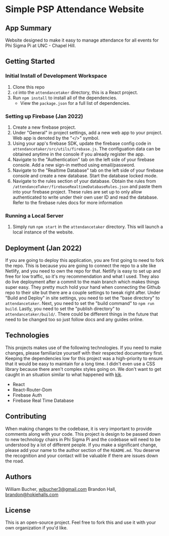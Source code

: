 # Simple PSP Attendance Website

## App Summary 
Website designed to make it easy to manage attendance for all events for Phi Sigma Pi at UNC - Chapel Hill. 

## Getting Started

### Initial Install of Development Workspace
1. Clone this repo
2. `cd` into the `attendancetaker` directory, this is a React project. 
3. Run `npm install` to install all of the dependencies. 
 	- View the `package.json` for a full list of dependencies.
### Setting up Firebase (Jan 2022)
1. Create a new firebase project.
2. Under "General" in project settings, add a new web app to your project. Web app is denoted by the "</>" symbol.
4. Using your app's firebase SDK, update the firebase config code in `attendancetaker/src/utils/firebase.js`. The configuation data can be obtained anytime in the console if you already register the app. 
5. Navigate to the "Authentication" tab on the left side of your firebase console. Add a new sign-in method using email/password.
6. Navigate to the "Realtime Database" tab on the left side of your firebase console and create a new database. Start the database locked mode.
7. Navigate to the rules section of your database. Obtain the rules from `/attendanceTaker/firebaseRealtimeDatabaseRules.json` and paste them into your firebase project. These rules are set up to only allow authenticated to write under their own user ID and read the database. Refer to the firebase rules docs for more information
 	
### Running a Local Server
1. Simply run `npm start` in the `attendancetaker` directory. This will launch a local instance of the website.

## Deployment (Jan 2022)
If you are going to deploy this application, you are first going to need to fork the repo. This is because you are going to connect the repo to a site like Netlify, and you need to own the repo for that. Netlify is easy to set up and free for low traffic, so it's my recommendation and what I used. They also do live deployment after a commit to the main branch which makes things super easy. They pretty much hold your hand when connecting the Github repo to their site but there are a couple settings to tweak right after. Under "Build and Deploy" in site settings, you need to set the "base directory" to `attendancetaker`. Next, you need to set the "build command" to `npm run build`. Lastly, you need to set the "publish directory" to `attendancetaker/build/`. There could be different things in the future that need to be changed too so just follow docs and any guides online. 

## Technologies 
This projects makes use of the following technologies. If you need to make changes, please familiarize yourself with their respected documentary first. Keeping the dependencies low for this project was a high-priority to ensure that it would be easy to maintain for a long time. I didn't even use a CSS library because there aren't complex styles going on. We don't want to get caught in an situation similar to what happened with [kik](https://dev.to/chaitanyasuvarna/how-a-developer-broke-the-internet-by-un-publishing-his-package-containing-11-lines-of-code-31ei).
- React
- React-Router-Dom
- Firebase Auth
- Firebase Real Time Database
    
## Contributing
When making changes to the codebase, it is very important to provide comments along with your code. This project is design to be passed down to new technology chairs in Phi Sigma Pi and the codebase will need to be understood by a lot of different people. If you make a significant change, please add your name to the author section of the `README.md`. You deserve the recognition and your contact will be valuable if there are issues down the road.

## Authors
William Bucher, <wjbucher3@gmail.com>
Brandon Hall, <brandon@hokiehalls.com>

## License
This is an open-source project. Feel free to fork this and use it with your own organization if you'd like. 
